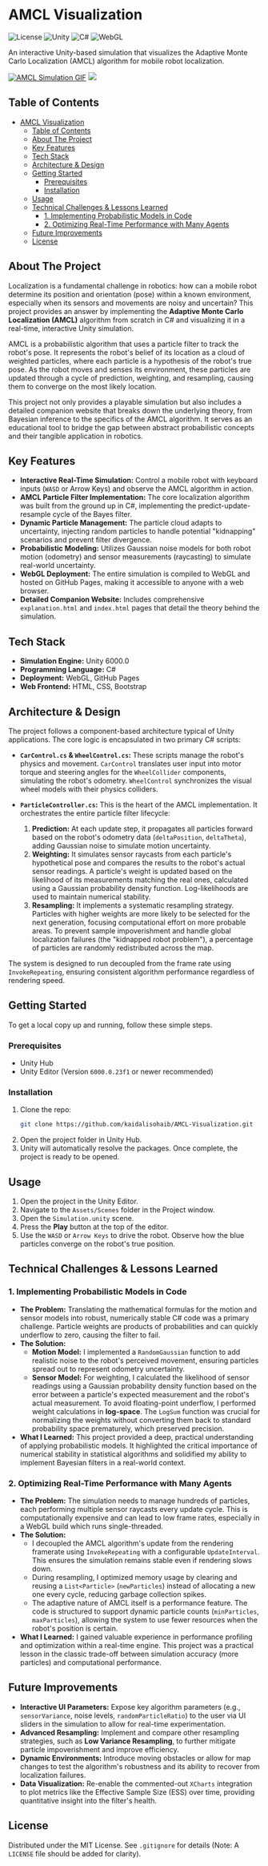 # AMCL Visualization

![License](https://img.shields.io/badge/license-MIT-blue.svg)
![Unity](https://img.shields.io/badge/Unity-2022.3%2B-black.svg?style=flat&logo=unity)
![C#](https://img.shields.io/badge/C%23-blue.svg?style=flat&logo=c-sharp&logoColor=white)
![WebGL](https://img.shields.io/badge/WebGL-990000.svg?style=flat&logo=webgl&logoColor=white)

An interactive Unity-based simulation that visualizes the Adaptive Monte Carlo Localization (AMCL) algorithm for mobile robot localization.

[![AMCL Simulation GIF](./Assets/explorer_9vpg5Aqqla.gif)](https://kaidalisohaib.github.io/AMCL-Visualization/simulation.html)
![](./Assets/zen_AcLimNhrsH.png)

## Table of Contents

- [AMCL Visualization](#amcl-visualization)
  - [Table of Contents](#table-of-contents)
  - [About The Project](#about-the-project)
  - [Key Features](#key-features)
  - [Tech Stack](#tech-stack)
  - [Architecture \& Design](#architecture--design)
  - [Getting Started](#getting-started)
    - [Prerequisites](#prerequisites)
    - [Installation](#installation)
  - [Usage](#usage)
  - [Technical Challenges \& Lessons Learned](#technical-challenges--lessons-learned)
    - [1. Implementing Probabilistic Models in Code](#1-implementing-probabilistic-models-in-code)
    - [2. Optimizing Real-Time Performance with Many Agents](#2-optimizing-real-time-performance-with-many-agents)
  - [Future Improvements](#future-improvements)
  - [License](#license)

## About The Project

Localization is a fundamental challenge in robotics: how can a mobile robot determine its position and orientation (pose) within a known environment, especially when its sensors and movements are noisy and uncertain? This project provides an answer by implementing the **Adaptive Monte Carlo Localization (AMCL)** algorithm from scratch in C# and visualizing it in a real-time, interactive Unity simulation.

AMCL is a probabilistic algorithm that uses a particle filter to track the robot's pose. It represents the robot's belief of its location as a cloud of weighted particles, where each particle is a hypothesis of the robot's true pose. As the robot moves and senses its environment, these particles are updated through a cycle of prediction, weighting, and resampling, causing them to converge on the most likely location.

This project not only provides a playable simulation but also includes a detailed companion website that breaks down the underlying theory, from Bayesian inference to the specifics of the AMCL algorithm. It serves as an educational tool to bridge the gap between abstract probabilistic concepts and their tangible application in robotics.

## Key Features

- **Interactive Real-Time Simulation:** Control a mobile robot with keyboard inputs (`WASD` or Arrow Keys) and observe the AMCL algorithm in action.
- **AMCL Particle Filter Implementation:** The core localization algorithm was built from the ground up in C#, implementing the predict-update-resample cycle of the Bayes filter.
- **Dynamic Particle Management:** The particle cloud adapts to uncertainty, injecting random particles to handle potential "kidnapping" scenarios and prevent filter divergence.
- **Probabilistic Modeling:** Utilizes Gaussian noise models for both robot motion (odometry) and sensor measurements (raycasting) to simulate real-world uncertainty.
- **WebGL Deployment:** The entire simulation is compiled to WebGL and hosted on GitHub Pages, making it accessible to anyone with a web browser.
- **Detailed Companion Website:** Includes comprehensive `explanation.html` and `index.html` pages that detail the theory behind the simulation.

## Tech Stack

- **Simulation Engine:** Unity 6000.0
- **Programming Language:** C#
- **Deployment:** WebGL, GitHub Pages
- **Web Frontend:** HTML, CSS, Bootstrap

## Architecture & Design

The project follows a component-based architecture typical of Unity applications. The core logic is encapsulated in two primary C# scripts:

- **`CarControl.cs` & `WheelControl.cs`:** These scripts manage the robot's physics and movement. `CarControl` translates user input into motor torque and steering angles for the `WheelCollider` components, simulating the robot's odometry. `WheelControl` synchronizes the visual wheel models with their physics colliders.

- **`ParticleController.cs`:** This is the heart of the AMCL implementation. It orchestrates the entire particle filter lifecycle:
    1.  **Prediction:** At each update step, it propagates all particles forward based on the robot's odometry data (`deltaPosition`, `deltaTheta`), adding Gaussian noise to simulate motion uncertainty.
    2.  **Weighting:** It simulates sensor raycasts from each particle's hypothetical pose and compares the results to the robot's actual sensor readings. A particle's weight is updated based on the likelihood of its measurements matching the real ones, calculated using a Gaussian probability density function. Log-likelihoods are used to maintain numerical stability.
    3.  **Resampling:** It implements a systematic resampling strategy. Particles with higher weights are more likely to be selected for the next generation, focusing computational effort on more probable areas. To prevent sample impoverishment and handle global localization failures (the "kidnapped robot problem"), a percentage of particles are randomly redistributed across the map.

The system is designed to run decoupled from the frame rate using `InvokeRepeating`, ensuring consistent algorithm performance regardless of rendering speed.

## Getting Started

To get a local copy up and running, follow these simple steps.

### Prerequisites

- Unity Hub
- Unity Editor (Version `6000.0.23f1` or newer recommended)

### Installation

1.  Clone the repo:
    ```sh
    git clone https://github.com/kaidalisohaib/AMCL-Visualization.git
    ```
2.  Open the project folder in Unity Hub.
3.  Unity will automatically resolve the packages. Once complete, the project is ready to be opened.

## Usage

1.  Open the project in the Unity Editor.
2.  Navigate to the `Assets/Scenes` folder in the Project window.
3.  Open the `Simulation.unity` scene.
4.  Press the **Play** button at the top of the editor.
5.  Use the `WASD` or `Arrow Keys` to drive the robot. Observe how the blue particles converge on the robot's true position.

## Technical Challenges & Lessons Learned

### 1. Implementing Probabilistic Models in Code

- **The Problem:** Translating the mathematical formulas for the motion and sensor models into robust, numerically stable C# code was a primary challenge. Particle weights are products of probabilities and can quickly underflow to zero, causing the filter to fail.
- **The Solution:**
    - **Motion Model:** I implemented a `RandomGaussian` function to add realistic noise to the robot's perceived movement, ensuring particles spread out to represent odometry uncertainty.
    - **Sensor Model:** For weighting, I calculated the likelihood of sensor readings using a Gaussian probability density function based on the error between a particle's expected measurement and the robot's actual measurement. To avoid floating-point underflow, I performed weight calculations in **log-space**. The `LogSum` function was crucial for normalizing the weights without converting them back to standard probability space prematurely, which preserved precision.
- **What I Learned:** This project provided a deep, practical understanding of applying probabilistic models. It highlighted the critical importance of numerical stability in statistical algorithms and solidified my ability to implement Bayesian filters in a real-world context.

### 2. Optimizing Real-Time Performance with Many Agents

- **The Problem:** The simulation needs to manage hundreds of particles, each performing multiple sensor raycasts every update cycle. This is computationally expensive and can lead to low frame rates, especially in a WebGL build which runs single-threaded.
- **The Solution:**
    - I decoupled the AMCL algorithm's update from the rendering framerate using `InvokeRepeating` with a configurable `UpdateInterval`. This ensures the simulation remains stable even if rendering slows down.
    - During resampling, I optimized memory usage by clearing and reusing a `List<Particle>` (`newParticles`) instead of allocating a new one every cycle, reducing garbage collection spikes.
    - The adaptive nature of AMCL itself is a performance feature. The code is structured to support dynamic particle counts (`minParticles`, `maxParticles`), allowing the system to use fewer resources when the robot's position is certain.
- **What I Learned:** I gained valuable experience in performance profiling and optimization within a real-time engine. This project was a practical lesson in the classic trade-off between simulation accuracy (more particles) and computational performance.

## Future Improvements

- **Interactive UI Parameters:** Expose key algorithm parameters (e.g., `sensorVariance`, noise levels, `randomParticleRatio`) to the user via UI sliders in the simulation to allow for real-time experimentation.
- **Advanced Resampling:** Implement and compare other resampling strategies, such as **Low Variance Resampling**, to further mitigate particle impoverishment and improve efficiency.
- **Dynamic Environments:** Introduce moving obstacles or allow for map changes to test the algorithm's robustness and its ability to recover from localization failures.
- **Data Visualization:** Re-enable the commented-out `XCharts` integration to plot metrics like the Effective Sample Size (ESS) over time, providing quantitative insight into the filter's health.

## License

Distributed under the MIT License. See `.gitignore` for details (Note: A `LICENSE` file should be added for clarity).